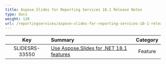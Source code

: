 ```yaml
---
title: Aspose.Slides for Reporting Services 18.1 Release Notes
type: docs
weight: 120
url: /reportingservices/aspose-slides-for-reporting-services-18-1-release-notes/
---
```


|**Key** |**Summary** |**Category** |
| :-: | :- | :-: |
|SLIDESRS-33550|[Use Aspose.Slides for .NET 18.1 features](/slides/net/Aspose.Slides+for+.NET+18.1+Release+Notes)|Feature|

